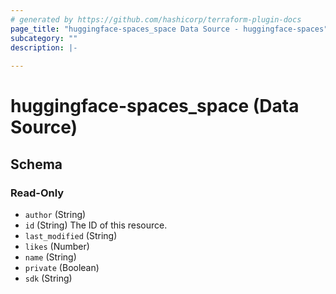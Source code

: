 ```yaml
---
# generated by https://github.com/hashicorp/terraform-plugin-docs
page_title: "huggingface-spaces_space Data Source - huggingface-spaces"
subcategory: ""
description: |-
  
---
```


# huggingface-spaces_space (Data Source)





<!-- schema generated by tfplugindocs -->
## Schema

### Read-Only

- `author` (String)
- `id` (String) The ID of this resource.
- `last_modified` (String)
- `likes` (Number)
- `name` (String)
- `private` (Boolean)
- `sdk` (String)
